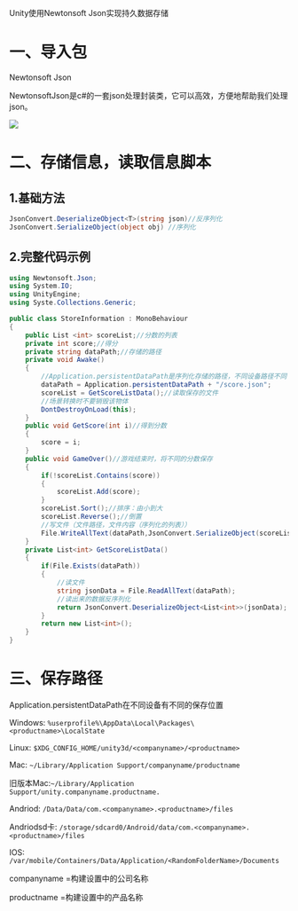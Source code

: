 Unity使用Newtonsoft Json实现持久数据存储

# 一、导入包

Newtonsoft Json

NewtonsoftJson是c#的一套json处理封装类，它可以高效，方便地帮助我们处理json。

![](D:\360MoveData\Users\13038\Desktop\2023study\image\Snipaste_2023-05-23_19-45-53.png)

# 二、存储信息，读取信息脚本

## 1.基础方法

```csharp
JsonConvert.DeserializeObject<T>(string json)//反序列化
JsonConvert.SerializeObject(object obj) //序列化
```

## 2.完整代码示例

```csharp
using Newtonsoft.Json;
using System.IO;
using UnityEngine;
using Syste.Collections.Generic;

public class StoreInformation : MonoBehaviour
{
    public List <int> scoreList;//分数的列表
    private int score;//得分
    private string dataPath;//存储的路径
    private void Awake()
    {
        //Application.persistentDataPath是序列化存储的路径，不同设备路径不同
        dataPath = Application.persistentDataPath + "/score.json";
        scoreList = GetScoreListData();//读取保存的文件
        //场景转换时不要销毁该物体
        DontDestroyOnLoad(this);
    }
    public void GetScore(int i)//得到分数
    {
        score = i;
    }
    public void GameOver()//游戏结束时，将不同的分数保存
    {
        if(!scoreList.Contains(score))
        {
            scoreList.Add(score);
        }
        scoreList.Sort();//排序：由小到大
        scoreList.Reverse();//倒置
        //写文件（文件路径，文件内容（序列化的列表））
        File.WriteAllText(dataPath,JsonConvert.SerializeObject(scoreList));
    }
    private List<int> GetScoreListData()
    {
        if(File.Exists(dataPath))
        {
            //读文件
            string jsonData = File.ReadAllText(dataPath);
            //读出来的数据反序列化
            return JsonConvert.DeserializeObject<List<int>>(jsonData);
        }
        return new List<int>();
    }
}
```

# 三、保存路径
Application.persistentDataPath在不同设备有不同的保存位置

Windows:	`%userprofile%\AppData\Local\Packages\<productname>\LocalState`

Linux:		`$XDG_CONFIG_HOME/unity3d/<companyname>/<productname>`

Mac:			`~/Library/Application Support/companyname/productname`

旧版本Mac:`~/Library/Application Support/unity.companyname.productname.`

Andriod:	`/Data/Data/com.<companyname>.<productname>/files`

Andriodsd卡:	`/storage/sdcard0/Android/data/com.<companyname>.<productname>/files`

IOS:			`/var/mobile/Containers/Data/Application/<RandomFolderName>/Documents`

companyname =构建设置中的公司名称

productname =构建设置中的产品名称

